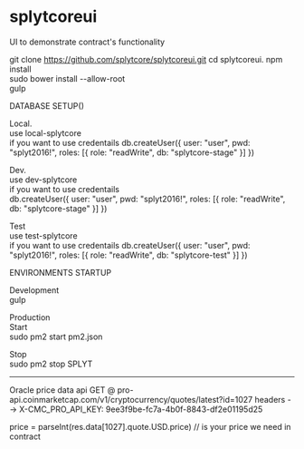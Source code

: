 # splytcoreui
UI to demonstrate contract's functionality

git clone https://github.com/splytcore/splytcoreui.git
cd splytcoreui. 
npm install    
sudo bower install --allow-root  
gulp  

DATABASE SETUP()  

Local.     
use local-splytcore  
if you want to use credentails 
  db.createUser({ user: "user", pwd: "splyt2016!", roles: [{ role: "readWrite", db: "splytcore-stage" }] })  


Dev.     
use dev-splytcore  
if you want to use credentails   
	db.createUser({ user: "user", pwd: "splyt2016!", roles: [{ role: "readWrite", db: "splytcore-stage" }] })  

Test  
use test-splytcore   
if you want to use credentails 
  db.createUser({ user: "user", pwd: "splyt2016!", roles: [{ role: "readWrite", db: "splytcore-test" }] })  


ENVIRONMENTS STARTUP  

Development  
gulp  

Production  
Start    
sudo pm2 start pm2.json  

Stop     
sudo pm2 stop SPLYT



-----------
Oracle price data api
GET @ pro-api.coinmarketcap.com/v1/cryptocurrency/quotes/latest?id=1027
headers -->  X-CMC_PRO_API_KEY: 9ee3f9be-fc7a-4b0f-8843-df2e01195d25

price = parseInt(res.data[1027].quote.USD.price) // is your price we need in contract



